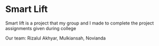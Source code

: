 # Smart Lift
Smart lift is a project that my group and I made to complete the project assignments given during college

Our team:
Rizalul Akhyar, Mulkiansah, Novianda
